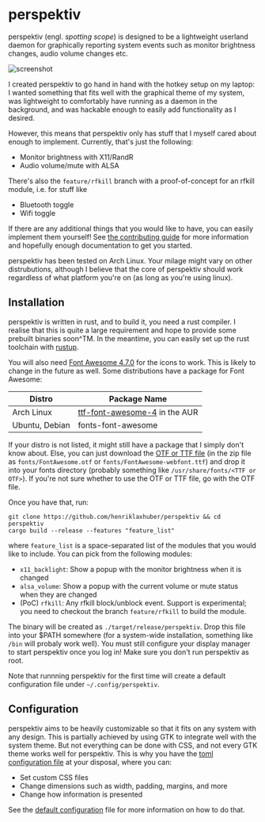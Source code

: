 # perspektiv

perspektiv (engl. _spotting scope_) is designed to be a lightweight userland
daemon for graphically reporting system events such as monitor brightness
changes, audio volume changes etc.

![screenshot](screenshot.png)

I created perspektiv to go hand in hand with
the hotkey setup on my laptop: I wanted something that fits well with the
graphical theme of my system, was lightweight to comfortably have running as a
daemon in the background, and was hackable enough to easily add functionality as
I desired.

However, this means that perspektiv only has stuff that I myself cared about
enough to implement. Currently, that's just the following:
- Monitor brightness with X11/RandR
- Audio volume/mute with ALSA

There's also the `feature/rfkill` branch with a proof-of-concept for an rfkill
module, i.e. for stuff like
- Bluetooth toggle
- Wifi toggle

If there are any additional things that you would like to have, you can easily
implement them yourself! See [the contributing guide](CONTRIBUTING.md) for more
information and hopefully enough documentation to get you started.

perspektiv has been tested on Arch Linux. Your milage might vary on other
distrubutions, although I believe that the core of perspektiv should work
regardless of what platform you're on (as long as you're using linux).

## Installation

perspektiv is written in rust, and to build it, you need a rust compiler. I
realise that this is quite a large requirement and hope to provide some prebuilt
binaries soon^TM. In the meantime, you can easily set up the rust toolchain with
[rustup](https://rustup.rs).

You will also need [Font Awesome 4.7.0](https://fontawesome.com/v4.7.0/) for the
icons to work. This is likely to change in the future as well. Some
distributions have a package for Font Awesome:

| Distro         | Package Name                                                                            |
| -------------- | --------------------------------------------------------------------------------------- |
| Arch Linux     | [ttf-font-awesome-4](https://aur.archlinux.org/packages/ttf-font-awesome-4/) in the AUR |
| Ubuntu, Debian | fonts-font-awesome                                                                      |

If your distro is not listed, it might still have a package that I simply don't
know about. Else, you can just download the [OTF or TTF
file](https://fontawesome.com/v4.7.0/assets/font-awesome-4.7.0.zip) (in the zip
file as `fonts/FontAwesome.otf` or `fonts/FontAwesome-webfont.ttf`) and drop it
into your fonts directory (probably something like `/usr/share/fonts/<TTF or
OTF>`). If you're not sure whether to use the OTF or TTF file, go with the OTF
file.

Once you have that, run:

```shell
git clone https://github.com/henriklaxhuber/perspektiv && cd perspektiv
cargo build --release --features "feature_list"
```

where `feature_list` is a space-separated list of the modules that you would
like to include. You can pick from the following modules:

- `x11_backlight`: Show a popup with the monitor brightness when it is changed
- `alsa_volume`: Show a popup with the current volume or mute status when they
  are changed
- (PoC) `rfkill`: Any rfkill block/unblock event. Support is experimental; you
  need to checkout the branch `feature/rfkill` to build the module.
  
The binary will be created as `./target/release/perspektiv`. Drop this file into
your $PATH somewhere (for a system-wide installation, something like `/bin` will
probaly work well). You must still configure your display manager to start
perspektiv once you log in! Make sure you don't run perspektiv as root.

Note that runnning perspektiv for the first time will create a default
configuration file under `~/.config/perspektiv`.

## Configuration

perspektiv aims to be heavily customizable so that it fits on any system with
any design. This is partially achieved by using GTK to integrate well with the
system theme. But not everything can be done with CSS, and not every GTK theme
works well for perspektiv. This is why you have the [toml
configuration file][0] at your disposal, where you can:
- Set custom CSS files
- Change dimensions such as width, padding, margins, and more
- Change how information is presented

See the [default configuration][0] file for more information on how
to do that.

[0]: default.toml
